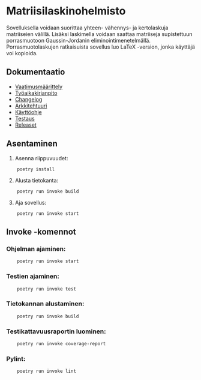 # Matriisilaskinohelmisto
Sovelluksella voidaan suorittaa yhteen- vähennys- ja kertolaskuja matriiseien välillä. 
Lisäksi laskimella voidaan saattaa matriiseja supistettuun porrasmuotoon Gaussin-Jordanin eliminointimenetelmällä.
Porrasmuotolaskujen ratkaisuista sovellus luo LaTeX -version, jonka käyttäjä voi kopioida.

## Dokumentaatio
* [Vaatimusmäärittely](dokumentaatio/vaatimusmaarittely.md)
* [Työaikakirjanpito](dokumentaatio/tuntikirjanpito.md)
* [Changelog](dokumentaatio/changelog.md)
* [Arkkitehtuuri](dokumentaatio/arkkitehtuuri.md)
* [Käyttöohje](dokumentaatio/kayttoohje.md)
* [Testaus](dokumentaatio/testaus.md)
* [Releaset](https://github.com/0442/ot-harjoitustyo/releases)


## Asentaminen
1. Asenna riippuvuudet:
```shell
    poetry install
```
2. Alusta tietokanta:
```shell
    poetry run invoke build
```
3. Aja sovellus:
```shell
    poetry run invoke start
```

## Invoke -komennot
### Ohjelman ajaminen:
```shell
    poetry run invoke start
```
### Testien ajaminen:
```shell
    poetry run invoke test
```
### Tietokannan alustaminen:
```shell
    poetry run invoke build
```
### Testikattavuusraportin luominen:
```shell
    poetry run invoke coverage-report
```
### Pylint:
```shell
    poetry run invoke lint
```


